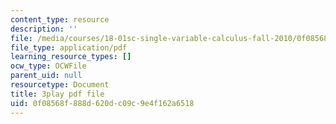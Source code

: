 ```yaml
---
content_type: resource
description: ''
file: /media/courses/18-01sc-single-variable-calculus-fall-2010/0f08568f888d620dc09c9e4f162a6518_--lPz7VFnKI.pdf
file_type: application/pdf
learning_resource_types: []
ocw_type: OCWFile
parent_uid: null
resourcetype: Document
title: 3play pdf file
uid: 0f08568f-888d-620d-c09c-9e4f162a6518
---
```

